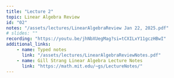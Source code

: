 ```yaml
---
title: "Lecture 2"
topic: Linear Algebra Review
id: "02"
notes: "/assets/lectures/LinearAlgebraReview Jan 22, 2025.pdf"
# slides: ""
recording: "https://youtu.be/jhNbXUegMag?si=tCXILxY11gczHBwI"
additional_links:
    - name: Typed notes
      link: "/assets/lectures/LinearAlgebraReviewNotes.pdf"
    - name: Gill Strang Linear Algebra Lecture Notes
      link: "https://math.mit.edu/~gs/LectureNotes/"
---
```

